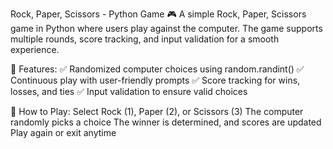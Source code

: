 Rock, Paper, Scissors - Python Game 🎮
A simple Rock, Paper, Scissors game in Python where users play against the computer. The game supports multiple rounds, score tracking, and input validation for a smooth experience.

🔹 Features:
✅ Randomized computer choices using random.randint()
✅ Continuous play with user-friendly prompts
✅ Score tracking for wins, losses, and ties
✅ Input validation to ensure valid choices

🔹 How to Play:
Select Rock (1), Paper (2), or Scissors (3)
The computer randomly picks a choice
The winner is determined, and scores are updated
Play again or exit anytime
